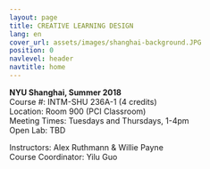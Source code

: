 ```yaml
---
layout: page
title: CREATIVE LEARNING DESIGN
lang: en
cover_url: assets/images/shanghai-background.JPG
position: 0
navlevel: header
navtitle: home
---
```

**NYU Shanghai, Summer 2018**  
Course #: INTM-SHU 236A-1 (4 credits)  
Location: Room 900 (PCI Classroom)  
Meeting Times: Tuesdays and Thursdays, 1-4pm  
Open Lab: TBD

Instructors: Alex Ruthmann & Willie Payne  
Course Coordinator: Yilu Guo
